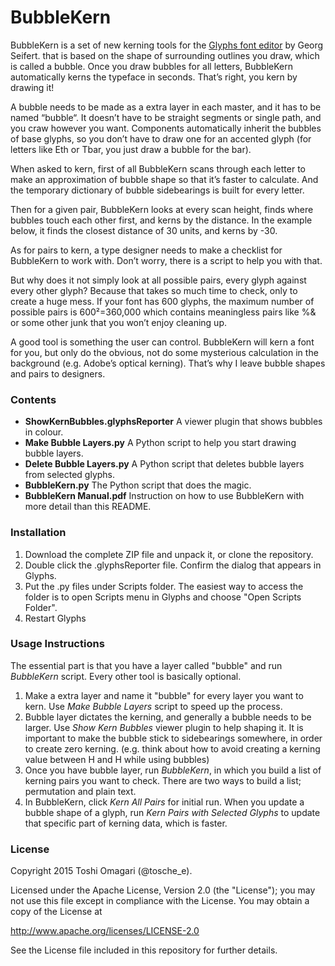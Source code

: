 # BubbleKern

BubbleKern is a set of new kerning tools for the [Glyphs font editor](http://glyphsapp.com/) by Georg Seifert. that is based on the shape of surrounding outlines you draw, which is called a bubble. Once you draw bubbles for all letters, BubbleKern automatically kerns the typeface in seconds. That’s right, you kern by drawing it!

A bubble needs to be made as a extra layer in each master, and it has to be named “bubble“. It doesn’t have to be straight segments or single path, and you craw however you want. Components automatically inherit the bubbles of base glyphs, so you don’t have to draw one for an accented glyph (for letters like Eth or Tbar, you just draw a bubble for the bar).

When asked to kern, first of all BubbleKern scans through each letter to make an approximation of bubble shape so that it’s faster to calculate. And the temporary dictionary of bubble sidebearings is built for every letter.

Then for a given pair, BubbleKern looks at every scan height, finds where bubbles touch each other first, and kerns by the distance. In the example below, it finds the closest distance of 30 units, and kerns by -30.

As for pairs to kern, a type designer needs to make a checklist for BubbleKern to work with. Don’t worry, there is a script to help you with that.

But why does it not simply look at all possible pairs, every glyph against every other glyph? Because that takes so much time to check, only to create a huge mess. If your font has 600 glyphs, the maximum number of possible pairs is 600²=360,000 which contains meaningless pairs like %& or some other junk that you won’t enjoy cleaning up.

A good tool is something the user can control. BubbleKern will kern a font for you, but only do the obvious, not do some mysterious calculation in the background (e.g. Adobe’s optical kerning). That’s why I leave bubble shapes and pairs to designers.

### Contents
* **ShowKernBubbles.glyphsReporter** A viewer plugin that shows bubbles in colour.
* **Make Bubble Layers.py** A Python script to help you start drawing bubble layers.
* **Delete Bubble Layers.py** A Python script that deletes bubble layers from selected glyphs.
* **BubbleKern.py** The Python script that does the magic.
* **BubbleKern Manual.pdf** Instruction on how to use BubbleKern with more detail than this README.

### Installation
1. Download the complete ZIP file and unpack it, or clone the repository.
2. Double click the .glyphsReporter file. Confirm the dialog that appears in Glyphs.
3. Put the .py files under Scripts folder. The easiest way to access the folder is to open Scripts menu in Glyphs and choose "Open Scripts Folder".
3. Restart Glyphs

### Usage Instructions
The essential part is that you have a layer called "bubble" and run *BubbleKern* script. Every other tool is basically optional.

1. Make a extra layer and name it "bubble" for every layer you want to kern. Use *Make Bubble Layers* script to speed up the process.
2. Bubble layer dictates the kerning, and generally a bubble needs to be larger. Use *Show Kern Bubbles* viewer plugin to help shaping it. It is important to make the bubble stick to sidebearings somewhere, in order to create zero kerning. (e.g. think about how to avoid creating a kerning value between H and H while using bubbles)
3. Once you have bubble layer, run *BubbleKern*, in which you build a list of kerning pairs you want to check. There are two ways to build a list; permutation and plain text.
4. In BubbleKern, click *Kern All Pairs* for initial run. When you update a bubble shape of a glyph, run *Kern Pairs with Selected Glyphs* to update that specific part of kerning data, which is faster.


### License
Copyright 2015 Toshi Omagari (@tosche_e).

Licensed under the Apache License, Version 2.0 (the "License");
you may not use this file except in compliance with the License.
You may obtain a copy of the License at

http://www.apache.org/licenses/LICENSE-2.0

See the License file included in this repository for further details.

